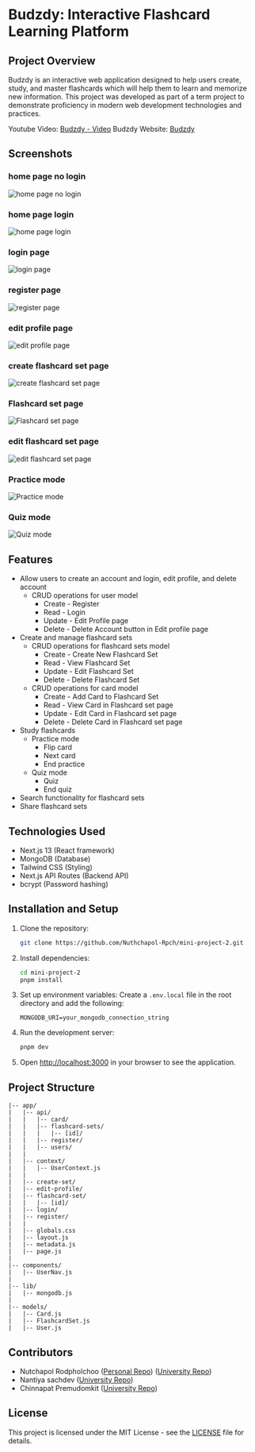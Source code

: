 # Budzdy: Interactive Flashcard Learning Platform

## Project Overview

Budzdy is an interactive web application designed to help users create, study, and master flashcards which will help them to learn and memorize new information. This project was developed as part of a term project to demonstrate proficiency in modern web development technologies and practices.

Youtube Video: [Budzdy - Video](https://www.youtube.com/watch?v=iGq_3xEFq9w)
Budzdy Website: [Budzdy](https://mini-project-2-nu.vercel.app/)

## Screenshots

### home page no login

![home page no login](./img/home_page_nologin.png)

### home page login

![home page login](./img/home_page.png)

### login page

![login page](./img/login_page.png)

### register page

![register page](./img/register_page.png)

### edit profile page

![edit profile page](./img/edit_profile_page.png)  

### create flashcard set page

![create flashcard set page](./img/create_page.png)  

### Flashcard set page

![Flashcard set page](./img/Flashcardset_page.png)  

### edit flashcard set page

![edit flashcard set page](./img/edit_page.png)  

### Practice mode

![Practice mode](./img/practice_page.png)  

### Quiz mode

![Quiz mode](./img/quiz_page.png)  

## Features

- Allow users to create an account and login, edit profile, and delete account
  - CRUD operations for user model
    - Create - Register
    - Read - Login
    - Update - Edit Profile page
    - Delete - Delete Account button in Edit profile page
- Create and manage flashcard sets
  - CRUD operations for flashcard sets model
    - Create - Create New Flashcard Set
    - Read - View Flashcard Set
    - Update - Edit Flashcard Set
    - Delete - Delete Flashcard Set
  - CRUD operations for card model
    - Create - Add Card to Flashcard Set
    - Read - View Card in Flashcard set page
    - Update - Edit Card in Flashcard set page
    - Delete - Delete Card in Flashcard set page
- Study flashcards
  - Practice mode
    - Flip card
    - Next card
    - End practice
  - Quiz mode
    - Quiz
    - End quiz
- Search functionality for flashcard sets
- Share flashcard sets

## Technologies Used

- Next.js 13 (React framework)
- MongoDB (Database)
- Tailwind CSS (Styling)
- Next.js API Routes (Backend API)
- bcrypt (Password hashing)

## Installation and Setup

1. Clone the repository:

   ```bash
   git clone https://github.com/Nuthchapol-Rpch/mini-project-2.git
   ```

2. Install dependencies:

   ```bash
   cd mini-project-2
   pnpm install
   ```

3. Set up environment variables:
   Create a `.env.local` file in the root directory and add the following:

   ```.env
   MONGODB_URI=your_mongodb_connection_string
   ```

4. Run the development server:

   ```bash
   pnpm dev
   ```

5. Open [http://localhost:3000](http://localhost:3000) in your browser to see the application.

## Project Structure

```text
|-- app/
|   |-- api/
|   |   |-- card/
|   |   |-- flashcard-sets/
|   |   |   |-- [id]/
|   |   |-- register/
|   |   |-- users/
|   |
|   |-- context/
|   |   |-- UserContext.js
|   |
|   |-- create-set/
|   |-- edit-profile/
|   |-- flashcard-set/
|   |   |-- [id]/
|   |-- login/
|   |-- register/
|   |
|   |-- globals.css
|   |-- layout.js
|   |-- metadata.js
|   |-- page.js
|
|-- components/
|   |-- UserNav.js
|
|-- lib/
|   |-- mongodb.js
|
|-- models/
|   |-- Card.js
|   |-- FlashcardSet.js
|   |-- User.js
```

## Contributors

- Nutchapol Rodpholchoo ([Personal Repo](https://github.com/Smiffeed)) ([University Repo](https://github.com/Nuthchapol-Rpch))
- Nantiya sachdev ([University Repo](https://github.com/Beingka-source))
- Chinnapat Premudomkit ([University Repo](https://github.com/MrShojiChin))

## License

This project is licensed under the MIT License - see the [LICENSE](LICENSE) file for details.

